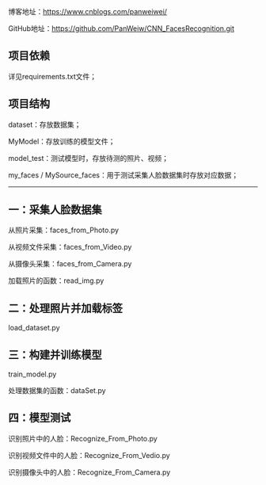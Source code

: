 博客地址：https://www.cnblogs.com/panweiwei/

GitHub地址：https://github.com/PanWeiw/CNN_FacesRecognition.git

## 项目依赖
详见requirements.txt文件；

## 项目结构

dataset：存放数据集；

MyModel：存放训练的模型文件；

model_test：测试模型时，存放待测的照片、视频；

my_faces / MySource_faces：用于测试采集人脸数据集时存放对应数据；

****************************

## 一：采集人脸数据集

从照片采集：faces_from_Photo.py

从视频文件采集：faces_from_Video.py

从摄像头采集：faces_from_Camera.py

加载照片的函数：read_img.py

## 二：处理照片并加载标签

load_dataset.py

## 三：构建并训练模型

train_model.py

处理数据集的函数：dataSet.py

## 四：模型测试

识别照片中的人脸：Recognize_From_Photo.py

识别视频文件中的人脸：Recognize_From_Vedio.py

识别摄像头中的人脸：Recognize_From_Camera.py
